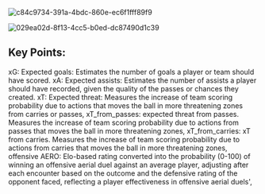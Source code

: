 

![c84c9734-391a-4bdc-860e-ec6f1fff89f9](https://github.com/honest1320/Football-Match-and-Player-Analysis/assets/63172797/baa79af5-0dae-4fbf-9709-0325943f9647)




![029ea02d-8f13-4cc5-b0ed-dc87490d1c39](https://github.com/honest1320/Football-Match-and-Player-Analysis/assets/63172797/7a397d8e-49cf-4fd5-a3e0-ef17b4266dc5)


Key Points:
----------
xG: Expected goals: Estimates the number of goals a player or team should have scored.
xA: Expected assists: Estimates the number of assists a player should have recorded, given the quality of the passes or chances they created.
xT: Expected threat: Measures the increase of team scoring probability due to actions that moves the ball in more threatening zones from carries or passes,
xT_from_passes: expected threat from passes. Measures the increase of team scoring probability due to actions from passes that moves the ball in more threatening zones,
xT_from_carries: xT from carries. Measures the increase of team scoring probability due to actions from carries that moves the ball in more threatening zones,
offensive AERO: Elo-based rating converted into the probability (0-100) of winning an offensive aerial duel against an average player, adjusting after each encounter based on the outcome and the defensive rating of the opponent faced, reflecting a player effectiveness in offensive aerial duels',
